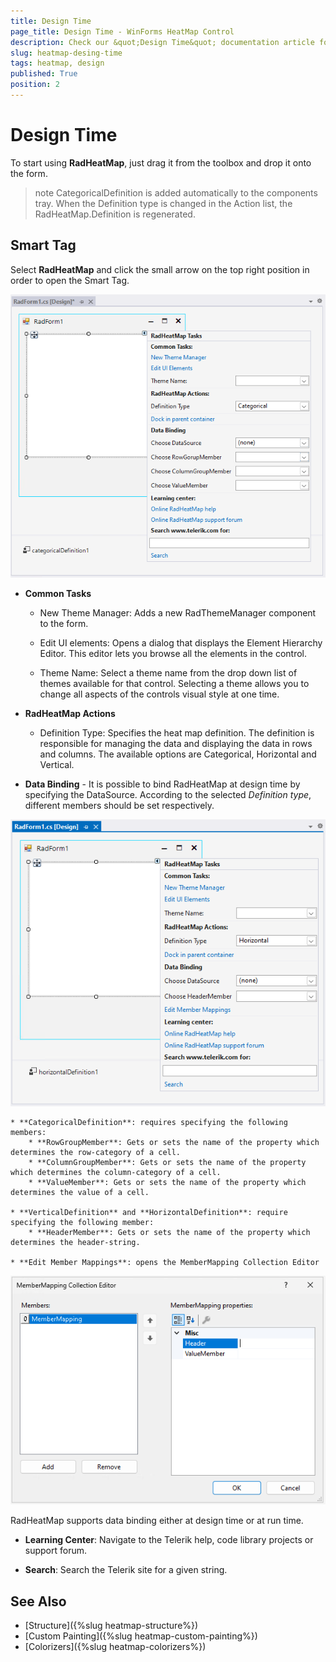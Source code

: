 ```yaml
---
title: Design Time
page_title: Design Time - WinForms HeatMap Control
description: Check our &quot;Design Time&quot; documentation article for the RadHeatMap WinForms control.
slug: heatmap-desing-time
tags: heatmap, design
published: True
position: 2
---
```


# Design Time

To start using **RadHeatMap**, just drag it from the toolbox and drop it onto the form.

>note CategoricalDefinition is added automatically to the components tray. When the Definition type is changed in the Action list, the RadHeatMap.Definition is regenerated. 

## Smart Tag

Select **RadHeatMap** and click the small arrow on the top right position in order to open the Smart Tag.
 
![heatmap-desing-time001](images/heatmap-desing-time001.png)

* **Common Tasks**

	* New Theme Manager: Adds a new RadThemeManager component to the form.

	* Edit UI elements: Opens a dialog that displays the Element Hierarchy Editor. This editor lets you browse all the elements in the control.

	* Theme Name: Select a theme name from the drop down list of themes available for that control. Selecting a theme allows you to change all aspects of the controls visual style at one time.

* **RadHeatMap Actions**

	* Definition Type: Specifies the heat map definition. The definition is responsible for managing the data and displaying the data in rows and columns. The available options are Categorical, Horizontal and Vertical. 

* **Data Binding** - It is possible to bind RadHeatMap at design time by specifying the DataSource. According to the selected *Definition type*, different members should be set respectively. 

![heatmap-desing-time002](images/heatmap-desing-time002.png) 

	* **CategoricalDefinition**: requires specifying the following members:
		* **RowGroupMember**: Gets or sets the name of the property which determines the row-category of a cell. 
		* **ColumnGroupMember**: Gets or sets the name of the property which determines the column-category of a cell.  
		* **ValueMember**: Gets or sets the name of the property which determines the value of a cell. 
	
	* **VerticalDefinition** and **HorizontalDefinition**: require specifying the following member:
		* **HeaderMember**: Gets or sets the name of the property which determines the header-string.

	* **Edit Member Mappings**: opens the MemberMapping Collection Editor

![heatmap-desing-time003](images/heatmap-desing-time003.png) 

RadHeatMap supports data binding either at design time or at run time.

* **Learning Center**: Navigate to the Telerik help, code library projects or support forum.

* **Search**: Search the Telerik site for a given string.


## See Also

* [Structure]({%slug heatmap-structure%})  
* [Custom Painting]({%slug heatmap-custom-painting%}) 
* [Colorizers]({%slug heatmap-colorizers%})

